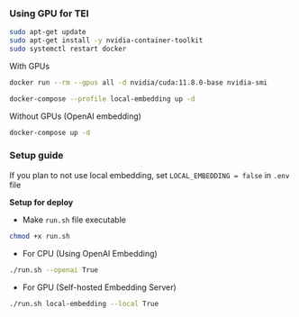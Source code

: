 ### Using GPU for TEI

```bash
sudo apt-get update
sudo apt-get install -y nvidia-container-toolkit
sudo systemctl restart docker
```


With GPUs
```bash
docker run --rm --gpus all -d nvidia/cuda:11.8.0-base nvidia-smi

docker-compose --profile local-embedding up -d
```

Without GPUs (OpenAI embedding)

```bash
docker-compose up -d
```

### Setup guide
If you plan to not use local embedding, set `LOCAL_EMBEDDING = false` in `.env` file

**Setup for deploy**

- Make `run.sh` file executable
```bash
chmod +x run.sh
```

- For CPU (Using OpenAI Embedding)
```bash
./run.sh --openai True
```

- For GPU (Self-hosted Embedding Server)
```bash
./run.sh local-embedding --local True
```